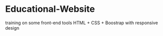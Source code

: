 # Educational-Website
training on some front-end tools 
HTML + CSS + Boostrap 
with responsive design 
